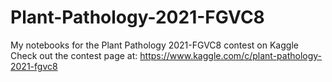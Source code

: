 # Plant-Pathology-2021-FGVC8
My notebooks for the Plant Pathology 2021-FGVC8 contest on Kaggle
Check out the contest page at: https://www.kaggle.com/c/plant-pathology-2021-fgvc8
